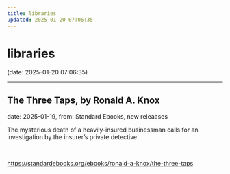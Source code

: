```yaml
---
title: libraries
updated: 2025-01-20 07:06:35
---
```


# libraries

(date: 2025-01-20 07:06:35)

---

## The Three Taps, by Ronald A. Knox

date: 2025-01-19, from: Standard Ebooks, new releaases

The mysterious death of a heavily-insured businessman calls for an investigation by the insurer’s private detective. 

<br> 

<https://standardebooks.org/ebooks/ronald-a-knox/the-three-taps>

